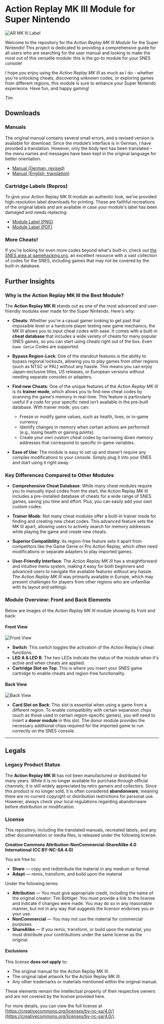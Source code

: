 # Action Replay MK III Module for Super Nintendo

![AR MK III Label](./assets/action_replay_mk_iii_label.png)

Welcome to the repository for the *Action Replay MK III Module* for the Super Nintendo! This project is dedicated to providing a comprehensive guide for all users who are searching for the user manual and looking to make the most out of this versatile module: this is the go-to module for your SNES console!

I hope you enjoy using the *Action Replay MK III* as much as I do - whether you're unlocking cheats, discovering unknown codes, or exploring games from different regions, this module is sure to enhance your Super Nintendo experience. Have fun, and happy gaming!

*Tim*

## Downloads

### Manuals

The original manual contains several small errors, and a revised version is available for download. Since the module’s interface is in German, I have provided a translation. However, only the body text has been translated – the menu names and messages have been kept in the original language for better orientation.

- [Manual (German, revised)](manual_de.md)
- [Manual (English, translation)](manual_en.md)

### Cartridge Labels (Repros)

To give your Action Replay MK III module an authentic look, we’ve provided high-resolution label downloads for printing. These are faithful recreations of the original labels and are available in case your module's label has been damaged and needs replacing:

- [Module Label (PNG)](./assets/action_replay_mk_iii_label.png)
- [Module Label (PDF)](./assets/action_replay_mk_iii_label.pdf)

### More Cheats!

If you're looking for even more codes beyond what's built-in, check out [the SNES area at gamehacking.org](https://gamehacking.org/system/snes/), an excellent resource with a vast collection of codes for the SNES, including games that may not be covered by the built-in database. 

## Further Insights

### Why is the Action Replay MK III the Best Module?

The **Action Replay MK III** stands out as one of the most advanced and user-friendly modules ever made for the Super Nintendo. Here's why:

- **Cheats**: Whether you're a casual gamer looking to get past that impossible level or a hardcore player testing new game mechanics, the MK III allows you to input cheat codes with ease. It comes with a built-in **cheat database** that includes a wide variety of cheats for many popular SNES games, so you can start using cheats right out of the box. Even `Game Genie` Codes are supported.

- **Bypass Region-Lock**: One of the standout features is the ability to bypass regional lockouts, allowing you to play games from other regions (such as NTSC or PAL) without any hassle. This means you can enjoy Japan-exclusive titles, US releases, or European versions without needing separate consoles or adapters.

- **Find new Cheats**: One of the unique features of the *Action Replay MK III* is its **trainer mode**, which allows you to find new cheat codes by scanning the game's memory in real-time. This feature is particularly useful if a code for your specific need isn’t available in the pre-built database. With trainer mode, you can:
  - Freeze or modify game values, such as health, lives, or in-game currency.
  - Identify changes in memory when certain actions are performed (e.g., losing health or gaining points).
  - Create your own custom cheat codes by narrowing down memory addresses that correspond to specific in-game variables.

- **Ease of Use**: The module is easy to set up and doesn’t require any complex modifications to your console. Simply plug it into your SNES and start using it right away.

### Key Differences Compared to Other Modules

- **Comprehensive Cheat Database**: While many cheat modules require you to manually input codes from the start, the Action Replay MK III includes a pre-installed database of cheats for a wide range of SNES games, saving you time and effort. Plus, you can easily add your own custom codes.

- **Trainer Mode**: Not many cheat modules offer a built-in trainer mode for finding and creating new cheat codes. This advanced feature sets the MK III apart, allowing users to actively search for memory addresses while playing the game and create new cheats.

- **Superior Compatibility**: Its region-free feature sets it apart from competitors like the Game Genie or Pro Action Replay, which often need modifications or separate adapters to play imported games.

- **User-Friendly Interface**: The *Action Replay MK III* has a straightforward and intuitive menu system, making it easy for both beginners and advanced users to navigate the available features without any hassle. The *Action Replay MK III* was primarily available in Europe, which may present challenges for players from other regions who are unfamiliar with its layout and settings.

### Module Overview: Front and Back Elements

Below are images of the *Action Replay MK III* module showing its front and back:

#### Front View

![Front View](./assets/front.png)

- **Switch**: This switch toggles the activation of the Action Replay’s cheat functions.
- **LED A & LED B**: The two LEDs indicate the status of the module when it's active and when cheats are applied.
- **Cartridge Slot on Top**: This is where you insert your SNES game cartridge to enable cheats and region-free functionality.

#### Back View

![Back View](./assets/back.png)

- **Card Slot on Back**: This slot is essential when using a game from a different region. To enable compatibility with certain expansion chips (such as those used in certain region-specific games), you will need to insert a **donor module** in this slot. The donor module provides the necessary additional chips required for the imported game to run correctly on the SNES console. 

---

## Legals 

### Legacy Product Status

The **Action Replay MK III** has not been manufactured or distributed for many years. While it is no longer available for purchase through official channels, it is still widely appreciated by retro gamers and collectors. Since this product is no longer sold, it is often considered **abandonware**, meaning there are no current copyright or distribution restrictions for personal use. However, always check your local regulations regarding abandonware before distribution or modification.

### License

This repository, including the translated manuals, recreated labels, and any other documentation or media files, is released under the following license:

**Creative Commons Attribution-NonCommercial-ShareAlike 4.0 International (CC BY-NC-SA 4.0)**

You are free to:

- **Share** — copy and redistribute the material in any medium or format
- **Adapt** — remix, transform, and build upon the material

Under the following terms:

- **Attribution** — You must give appropriate credit, including the name of the original creator: Tim Böttiger. You must provide a link to the license and indicate if changes were made. You may do so in any reasonable manner, but not in any way that suggests the licensor endorses you or your use.
- **NonCommercial** — You may not use the material for commercial purposes.
- **ShareAlike** — If you remix, transform, or build upon the material, you must distribute your contributions under the same license as the original.

#### Exclusions

This license **does not apply** to:

- The original manual for the Action Replay MK III.
- The original label artwork for the Action Replay MK III.
- Any other trademarks or materials mentioned within the original manual.

These elements remain the intellectual property of their respective owners and are not covered by the license provided here.

For more details, you can view the full license at [https://creativecommons.org/licenses/by-nc-sa/4.0/](https://creativecommons.org/licenses/by-nc-sa/4.0/).

